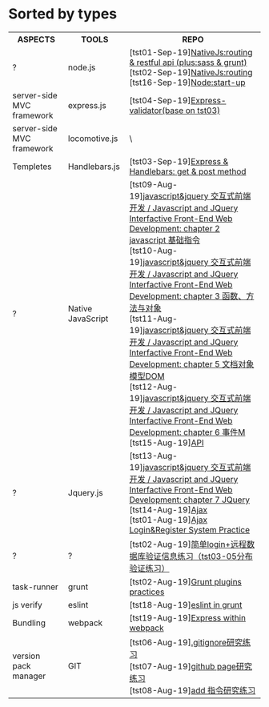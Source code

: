 # Sorted by types

<table>
    <tr>
        <th>ASPECTS</th>
        <th>TOOLS</th>
        <th>REPO</th>
    </tr>
    <tr>
        <td>?</td>
        <td>node.js</td>
        <td>
            [tst01-Sep-19]<a href="https://github.com/vio999/tst01-Sep-19">NativeJs:routing & restful api (plus:sass & grunt)</a>
            <br>[tst02-Sep-19]<a href="https://github.com/vio999/tst02-Sep-19">NativeJs:routing</a>
            <br>[tst16-Sep-19]<a href="https://github.com/vio999/tst16-Aug-19">Node:start-up</a>
        </td>
    </tr>
    <tr>
        <td>server-side MVC framework</td>
        <td>express.js</td>
        <td>[tst04-Sep-19]<a href="https://github.com/vio999/tst04-Sep-19">Express-validator(base on tst03)</a></td>
    </tr>
    <tr>
        <td>server-side MVC framework</td>
        <td>locomotive.js</td>
        <td>\</td>
    </tr>
    <tr>
        <td>Templetes</td>
        <td>Handlebars.js</td>
        <td>[tst03-Sep-19]<a href="https://github.com/vio999/tst03-Sep-19">Express & Handlebars: get & post method</a>
        </td>
    </tr>
    <tr>
        <td>?</td>
        <td>Native JavaScript</td>
        <td>
            [tst09-Aug-19]<a href="https://github.com/vio999/tst09-Aug-19">javascript&jquery 交互式前端开发 / Javascript and
                JQuery Interfactive Front-End Web Development: chapter 2 javascript 基础指令</a>
            <br>
            [tst10-Aug-19]<a href="https://github.com/vio999/tst10-Aug-19">javascript&jquery 交互式前端开发 / Javascript and
                JQuery Interfactive Front-End Web Development: chapter 3 函数、方法与对象</a>
            <br>
            [tst11-Aug-19]<a href="https://github.com/vio999/tst11-Aug-19">javascript&jquery 交互式前端开发 / Javascript and
                JQuery Interfactive Front-End Web Development: chapter 5 文档对象模型DOM</a>
            <br>
            [tst12-Aug-19]<a href="https://github.com/vio999/tst12-Aug-19">javascript&jquery 交互式前端开发 / Javascript and
                JQuery Interfactive Front-End Web Development: chapter 6 事件M</a>
            <br>
            [tst15-Aug-19]<a href="https://github.com/vio999/tst15-Aug-19">API</a>
        </td>
    </tr>
    <tr>
        <td>?</td>
        <td>Jquery.js</td>
        <td>
        [tst13-Aug-19]<a href="https://github.com/vio999/tst13-Aug-19">javascript&jquery 交互式前端开发 / Javascript and JQuery
            Interfactive Front-End Web Development: chapter 7 JQuery</a><br>
            [tst14-Aug-19]<a href="https://github.com/vio999/tst14-Aug-19">Ajax</a>
            <br>
         [tst01-Aug-19]<a href="https://github.com/vio999/tst01-Aug-19">Ajax Login&Register System Practice</a>
        </td>
    </tr>
    <tr>
        <td>?</td>
        <td>?</td>
        <td>[tst02-Aug-19]<a href="https://github.com/vio999/tst02-Aug-19">简单login+远程数据库验证信息练习（tst03-05分布验证练习）</a></td>
    </tr>
    <tr>
        <td>task-runner</td>
        <td>grunt</td>
        <td>[tst02-Aug-19]<a href="https://github.com/vio999/tst17-Sep-19">Grunt plugins practices</a></td>
    </tr>
    <tr>
        <td>js verify</td>
        <td>eslint</td>
        <td>[tst18-Aug-19]<a href="https://github.com/vio999/tst18-Sep-19">eslint in grunt</a></td>
    </tr>
    <tr>
        <td>Bundling</td>
        <td>webpack</td>
        <td>[tst19-Aug-19]<a href="https://github.com/vio999/tst19-Sep-19">Express within webpack</a></td>
    </tr>
    <tr>
        <td>version pack manager</td>
        <td>GIT</td>
        <td>[tst06-Aug-19]<a href="https://github.com/vio999/tst06-Aug-19">.gitignore研究练习</a>
            <br>
            [tst07-Aug-19]<a href="https://github.com/vio999/tst07-Aug-19">github page研究练习</a>
            <br>
            [tst08-Aug-19]<a href="hhttps://github.com/vio999/tst08-Aug-19">add 指令研究练习</a>
        </td>
    </tr>
</table>